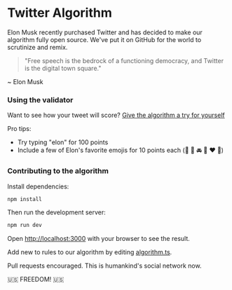 # Twitter Algorithm

Elon Musk recently purchased Twitter and has decided to make our algorithm fully open source. We've put it on GitHub for the world to scrutinize and remix.

> "Free speech is the bedrock of a functioning democracy, and Twitter is the digital town square."

~ Elon Musk

### Using the validator

Want to see how your tweet will score?
[Give the algorithm a try for yourself](https://twitter-algorithm.vercel.app/)

Pro tips:

- Try typing "elon" for 100 points
- Include a few of Elon's favorite emojis for 10 points each (🚀 💫 🚘 🍆 ❤️ 🫃)

### Contributing to the algorithm

Install dependencies:

```bash
npm install
```

Then run the development server:

```bash
npm run dev
```

Open [http://localhost:3000](http://localhost:3000) with your browser to see the result.

Add new to rules to our algorithm by editing [algorithm.ts](./lib/algorithm.ts).

Pull requests encouraged. This is humankind's social network now.

🇺🇸 FREEDOM! 🇺🇸
